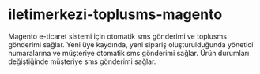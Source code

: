 # iletimerkezi-toplusms-magento
Magento e-ticaret sistemi için otomatik sms gönderimi ve toplusms gönderimi sağlar.
Yeni üye kaydında, yeni sipariş oluşturulduğunda yönetici numaralarına ve müşteriye otomatik sms gönderimi sağlar.
Ürün durumları değiştiğinde müşteriye sms gönderimi sağlar.  
